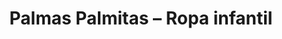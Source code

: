 ---
title: "Palmas Palmitas – Ropa infantil"
url: /oviedo-uvieu/palmas-palmitas-ropa-infantil/
shop: ropa
---